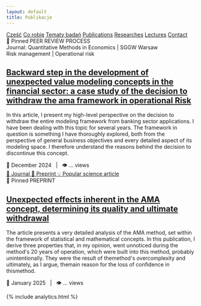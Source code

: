 ```yaml
---
layout: default
title: Publikacje
---
```

<div id="myMenu">
  <a href="/" class="menu-option">Cześć</a>
  <a href="/about" class="menu-option">Co robię</a>
  <a href="/topics" class="menu-option">Tematy badań</a>
  <a href="/publications" class="menu-option">Publications</a>
  <a href="/researches" class="menu-option">Researches</a>
  <a href="/conferences" class="menu-option">Lectures</a>
  <a href="/contact" class="menu-option">Contact</a>
</div>

<div class="square"></div>
<div class="square1"></div>
<div class="square2"></div>
<div class="square-big"></div>



<div class="publications-container">


  
<div class="publication-card">
    <span class="publication-pin">📌 Pinned</span>
    <span class="publication-status status-review">PEER REVIEW PROCESS</span>
    <div class="publication-source">Journal: Quantitative Methods in Economics | SGGW Warsaw</div>
    <div class="publication-domain">
        <span class="domain-primary">Risk management</span>
        <span class="domain-separator">|</span>
        <span class="domain-secondary">Operational risk</span>
    </div>
    <h2 class="publication-title">
      <a href="{{ site.baseurl }}/publications/oprisk_2024_12_cancellation" class="publication-link">
        Backward step in the development of unexpected value modeling concepts in the financial sector: a
case study of the decision to withdraw the ama framework in operational Risk
      </a>
    </h2>
    <p class="publication-description">In this article, I present my high-level perspective on the decision to withdraw the entire modeling framework from banking sector applications. I have been dealing with this topic for several years. The framework in question is something I have thoroughly explored, both from the perspective of general business objectives and every detailed aspect of its modeling space. I therefore understand the reasons behind the decision to discontinue this concept.</p>
    <div class="publication-meta">📅 December 2024 &nbsp;&nbsp;|&nbsp;&nbsp; 👁️ ... views</div>
    <!-- Dodane linki do zasobów -->
    <div class="publication-resources">
      <a href="https://qme.sggw.edu.pl/article/view/10238" class="resource-link" target="_blank">
        <span class="resource-icon">📰</span> Journal
      </a>
      <a href="https://qme.sggw.edu.pl/article/view/10238/9029" class="resource-link" target="_blank">
        <span class="resource-icon">📄</span> Preprint
      </a>
      <a href="URL_DO_MEDIUM" class="resource-link" target="_blank">
        <span class="resource-icon">💡</span> Popular science article
      </a>
    </div>
</div>



  <div class="publication-card">
    <span class="publication-pin">📌 Pinned</span>
    <span class="publication-status status-review">PREPRINT</span>
    <h2 class="publication-title">
      <a href="{{ site.baseurl }}/publications/2023-12-risk-assessment" class="publication-link">
        Unexpected effects inherent in the AMA concept, determining its quality and ultimate withdrawal
      </a>
    </h2>
    <p class="publication-description">The article presents a very detailed analysis of the AMA method, set within the framework of statistical and
mathematical concepts. In this publication, I derive three properties that, in my opinion, went unnoticed during the
method's 20 years of operation, which were built into this method, probably unintentionally. They were the result of
themethod's overcomplexity and ultimately, as I argue, themain reason for the loss of confidence in thismethod.</p>
    <div class="publication-meta">📅 January 2025 &nbsp;&nbsp;|&nbsp;&nbsp; 👁️ ... views</div>
  </div>
</div>

{% include analytics.html %}
